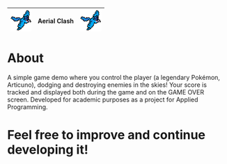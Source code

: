 | ![Player1](https://raw.githubusercontent.com/fontinelefc/GameProject/Feature_level/asset/Player1.png) |        **Aerial Clash**        | ![Player1](https://raw.githubusercontent.com/fontinelefc/GameProject/Feature_level/asset/Player1.png) |
|------------------------------------------------|-------------------------|------------------------------------------------|


# About

A simple game demo where you control the player (a legendary Pokémon, Articuno), dodging and destroying enemies in the skies!
Your score is tracked and displayed both during the game and on the GAME OVER screen.
Developed for academic purposes as a project for Applied Programming.

# Feel free to improve and continue developing it!
